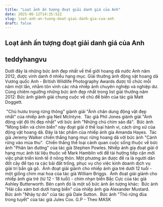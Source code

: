```yaml
---
title: "Loạt ảnh ấn tượng đoạt giải danh giá của Anh"
date: 2025-06-12T14:35:52Z
slug: loat-anh-an-tuong-doat-giai-danh-gia-cua-anh
draft: false
---
```


## Loạt ảnh ấn tượng đoạt giải danh giá của Anh

## teddyhangvu

Dưới đây là những bức ảnh đẹp nhất về thế giới hoang dã nước Anh năm 2012, được vinh danh ở nhiều hạng mục.
Giải thưởng ảnh động vật hoang dã Vương quốc Anh - British Wildlife Photography Awards được tổ chức mỗi năm một lần, nhằm tôn vinh các nhà nhiếp ảnh chuyên nghiệp và nghiệp dư. 
Cùng chiêm ngưỡng những bức ảnh đẹp nhất trong list giải thưởng năm 2012:
​Bức ảnh giành giải chung cuộc về chủ đề biển của tác giả Matt Doggett.
 
​
"Chú hươu trong rừng thông" giành giải "Ảnh chân dung động vật đẹp nhất" của nhiếp ảnh gia Neil McIntyre.
​
Tác giả Phil Jones giành giải "Ảnh động vật đô thị đẹp nhất" với bức ảnh "Những chú chim sáo đá".
​
Bức ảnh "Mòng biển và chim biển" này đoạt giải ở thể loại hành vi, cách ứng xử của động vật hoang dã. Đây là tác phẩm của nhiếp ảnh gia Amanda Hayes.
​
Tác giả Jeremy Walker chiến thắng hạng mục rừng hoang dã với bức ảnh "Cánh rừng vào mùa thu".
​
Chiến thắng thể loại cảnh quan cuộc sống thuộc về bức ảnh "Phân làn đường" của tác giả Stephen Powles.
​Nhiếp ảnh gia đoạt giải ở hạng mục ảnh tài liệu thuộc về Mark Hamblin với đề tài hướng tiếp cận mới việc phát triển kinh tế ở nông thôn. 
Một phương án được đề ra là người dân đốt cây để tạo ra các bãi đất trống, phục vụ cho việc kinh doanh dịch vụ giải trí bắn gà gô. 
​
Ảnh đoạt giải giành cho nhiếp ảnh gia trẻ dưới 12 tuổi - một giống chim mai hoa của tác giả William Briggs.
​
Ảnh đoạt giải giành cho nhiếp ảnh gia trẻ (từ 12 - 18 tuổi) - chim nhạn biển Bắc Cực của tác giả Ashley Butterworth.
Bên cạnh đó là một số bức ảnh ấn tượng khác:
​
Bức ảnh "Hải cẩu xám bơi dưới hang biển" của nhiếp ảnh gia Alexander Mustard.
​
Bức ảnh "Nhảy tự do" của tác giả Dale Sutton.
​​
Bức ảnh "Thỏ rừng đùa trong tuyết" của tác giả Jules Cox.
G.P - Theo MASK